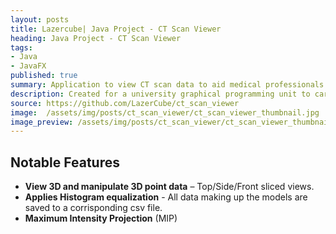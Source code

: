 ```yaml
---
layout: posts
title: Lazercube| Java Project - CT Scan Viewer
heading: Java Project - CT Scan Viewer
tags:
- Java
- JavaFX
published: true
summary: Application to view CT scan data to aid medical professionals.
description: Created for a university graphical programming unit to carry out manipulations and to display an image from a CT Scan. Written in Java using JavaFx for the UI.
source: https://github.com/LazerCube/ct_scan_viewer
image:  /assets/img/posts/ct_scan_viewer/ct_scan_viewer_thumbnail.jpg
image_preview: /assets/img/posts/ct_scan_viewer/ct_scan_viewer_thumbnail_preview.jpg
---
```


## Notable Features

- **View 3D and manipulate 3D point data** – Top/Side/Front sliced views.
- **Applies Histogram equalization** - All data making up the models are saved to a corrisponding csv file.
- **Maximum Intensity Projection** (MIP)
